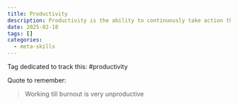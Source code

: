 ```yaml
---
title: Productivity
description: Productivity is the ability to continuously take action that moves us
date: 2025-02-18
tags: []
categories:
  - meta-skills
---
```


Tag dedicated to track this: #productivity 

Quote to remember:

> Working till burnout is very unproductive
